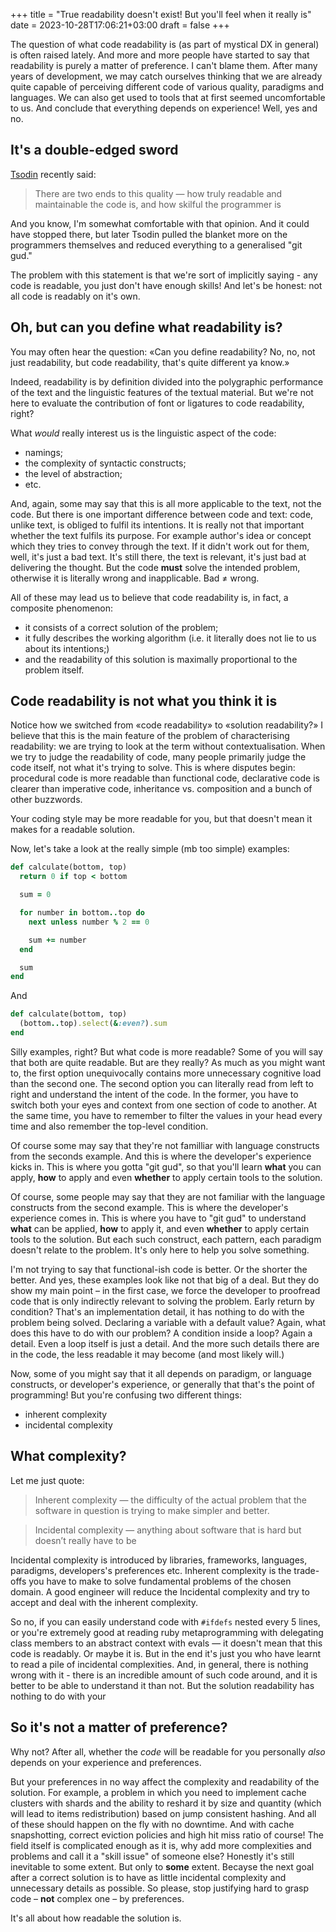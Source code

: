 +++
title = "True readability doesn't exist! But you'll feel when it really is"
date = 2023-10-28T17:06:21+03:00
draft = false
+++

The question of what code readability is (as part of mystical DX in general) is often raised lately. And more and more people have started to say that readability is purely a matter of preference. I can't blame them. After many years of development, we may catch ourselves thinking that we are already quite capable of perceiving different code of various quality, paradigms and languages. We can also get used to tools that at first seemed uncomfortable to us. And conclude that everything depends on experience! Well, yes and no.

## It's a double-edged sword

[Tsodin](https://twitter.com/tsoding) recently said:

> There are two ends to this quality — how truly readable and maintainable the code is, and how skilful the programmer is

And you know, I'm somewhat comfortable with that opinion. And it could have stopped there, but later Tsodin pulled the blanket more on the programmers themselves and reduced everything to a generalised "git gud."

The problem with this statement is that we're sort of implicitly saying - any code is readable, you just don't have enough skills! And let's be honest: not all code is readably on it's own.

## Oh, but can you define what readability is?

You may often hear the question: «Can you define readability? No, no, not just readability, but code readability, that's quite different ya know.»

Indeed, readability is by definition divided into the polygraphic performance of the text and the linguistic features of the textual material. But we're not here to evaluate the contribution of font or ligatures to code readability, right?

What *would* really interest us is the linguistic aspect of the code:
* namings;
* the complexity of syntactic constructs;
* the level of abstraction;
* etc.

And, again, some may say that this is all more applicable to the text, not the code. But there is one important difference between code and text: code, unlike text, is obliged to fulfil its intentions. It is really not that important whether the text fulfils its purpose. For example author's idea or concept which they tries to convey through the text. If it didn't work out for them, well, it's just a bad text. It's still there, the text is relevant, it's just bad at delivering the thought. But the code **must** solve the intended problem, otherwise it is literally wrong and inapplicable. Bad ≠ wrong.

All of these may lead us to believe that code readability is, in fact, a composite phenomenon:
* it consists of a correct solution of the problem;
* it fully describes the working algorithm (i.e. it literally does not lie to us about its intentions;)
* and the readability of this solution is maximally proportional to the problem itself.

## Code readability is not what you think it is

Notice how we switched from «code readability» to «solution readability?» I believe that this is the main feature of the problem of characterising readability: we are trying to look at the term without contextualisation. When we try to judge the readability of code, many people primarily judge the code itself, not what it's trying to solve. This is where disputes begin: procedural code is more readable than functional code, declarative code is clearer than imperative code, inheritance vs. composition and a bunch of other buzzwords.

Your coding style may be more readable for you, but that doesn't mean it makes for a readable solution.

Now, let's take a look at the really simple (mb too simple) examples:

```ruby
def calculate(bottom, top)
  return 0 if top < bottom

  sum = 0

  for number in bottom..top do
    next unless number % 2 == 0

    sum += number
  end

  sum
end
```

And

```ruby
def calculate(bottom, top)
  (bottom..top).select(&:even?).sum
end
```

Silly examples, right? But what code is more readable? Some of you will say that both are quite readable. But are they really? As much as you might want to, the first option unequivocally contains more unnecessary cognitive load than the second one. The second option you can literally read from left to right and understand the intent of the code. In the former, you have to switch both your eyes and context from one section of code to another. At the same time, you have to remember to filter the values in your head every time and also remember the top-level condition.

Of course some may say that they're not familliar with language constructs from the seconds example. And this is where the developer's experience kicks in. This is where you gotta "git gud", so that you'll learn **what** you can apply, **how** to apply and even **whether** to apply certain tools to the solution.

Of course, some people may say that they are not familiar with the language constructs from the second example. This is where the developer's experience comes in. This is where you have to "git gud" to understand **what** can be applied, **how** to apply it, and even **whether** to apply certain tools to the solution. But each such construct, each pattern, each paradigm doesn't relate to the problem. It's only here to help you solve something.

I'm not trying to say that functional-ish code is better. Or the shorter the better. And yes, these examples look like not that big of a deal. But they do show my main point – in the first case, we force the developer to proofread code that is only indirectly relevant to solving the problem. Early return by condition? That's an implementation detail, it has nothing to do with the problem being solved. Declaring a variable with a default value? Again, what does this have to do with our problem? A condition inside a loop? Again a detail. Even a loop itself is just a detail. And the more such details there are in the code, the less readable it may become (and most likely will.)

Now, some of you might say that it all depends on paradigm, or language constructs, or developer's experience, or generally that that's the point of programming! But you're confusing two different things:
* inherent complexity
* incidental complexity

## What complexity?

Let me just quote:

> Inherent complexity — the difficulty of the actual problem that the software in question is trying to make simpler and better.

> Incidental complexity — anything about software that is hard but doesn’t really have to be

Incidental complexity is introduced by libraries, frameworks, languages, paradigms, developers's preferences etc. Inherent complexity is the trade-offs you have to make to solve fundamental problems of the chosen domain. A good engineer will reduce the Incidental complexity and try to accept and deal with the inherent complexity.

So no, if you can easily understand code with `#ifdefs` nested every 5 lines, or you're extremely good at reading ruby metaprogramming with delegating class members to an abstract context with evals — it doesn't mean that this code is readably. Or maybe it is. But in the end it's just you who have learnt to read a pile of incidental complexities. And, in general, there is nothing wrong with it - there is an incredible amount of such code around, and it is better to be able to understand it than not. But the solution readability has nothing to do with your

## So it's not a matter of preference?

Why not? After all, whether the *code* will be readable for you personally *also* depends on your experience and preferences.

But your preferences in no way affect the complexity and readability of the solution. For example, a problem in which you need to implement cache clusters with shards and the ability to reshard it by size and quantity (which will lead to items redistribution) based on jump consistent hashing. And all of these should happen on the fly with no downtime. And with cache snapshotting, correct eviction policies and high hit miss ratio of course! The field itself is complicated enough as it is, why add more complexities and problems and call it a "skill issue" of someone else? Honestly it's still inevitable to some extent. But only to **some** extent. Becayse the next goal after a correct solution is to have as little incidental complexity and unnecessary details as possible. So please, stop justifying hard to grasp code – **not** complex one –  by preferences.

It's all about how readable the solution is.